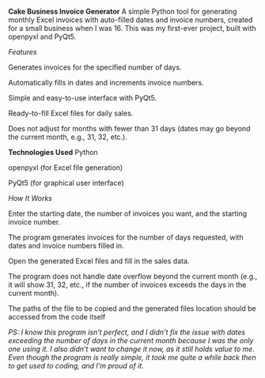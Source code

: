 **Cake Business Invoice Generator**
A simple Python tool for generating monthly Excel invoices with auto-filled dates and invoice numbers, created for a small business when I was 16. This was my first-ever project, built with openpyxl and PyQt5.

_Features_

Generates invoices for the specified number of days.

Automatically fills in dates and increments invoice numbers.

Simple and easy-to-use interface with PyQt5.

Ready-to-fill Excel files for daily sales.

Does not adjust for months with fewer than 31 days (dates may go beyond the current month, e.g., 31, 32, etc.).

**Technologies Used**
Python

openpyxl (for Excel file generation)

PyQt5 (for graphical user interface)

_How It Works_

Enter the starting date, the number of invoices you want, and the starting invoice number.

The program generates invoices for the number of days requested, with dates and invoice numbers filled in.  

Open the generated Excel files and fill in the sales data.

The program does not handle date overflow beyond the current month (e.g., it will show 31, 32, etc., if the number of invoices exceeds the days in the current month).

The paths of the file to be copied and the generated files location should be accessed from the code itself

_PS:
I know this program isn’t perfect, and I didn’t fix the issue with dates exceeding the number of days in the current month because I was the only one using it. I also didn’t want to change it now, as it still holds value to me. Even though the program is really simple, it took me quite a while back then to get used to coding, and I’m proud of it._
